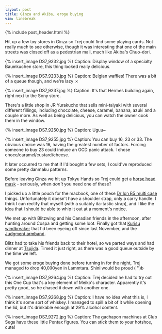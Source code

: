 ```yaml
---
layout: post
title: Ginza and Akiba, eroge buying
vim: linebreak
---
```


{% include post_header.html %}

Hit up a few toy stores in Ginza so Trej could find some playing cards. Not really much to see otherwise, though it was interesting that one of the main streets was closed off as a pedestrian mall, much like Akiba's Chuo-dori.

{% insert_image DS7_9232.jpg %}
Caption: Display window of a specialty Baumkuchen store, this thing looked really delicious.

{% insert_image DS7_9233.jpg %}
Caption: Belgian waffles! There was a bit of a queue though, and we're lazy :<

{% insert_image DS7_9237.jpg %}
Caption: It's that Hermes building again, right next to the Sony store.

There's a little shop in JR Yurakucho that sells mini-taiyaki with several different fillings, including chocolate, cheese, caramel, banana, azuki and a couple more. As well as being delicious, you can watch the owner cook them in the window.

{% insert_image DS7_9250.jpg %}
Caption: Uguu~

{% insert_image DS7_9255.jpg %}
Caption: You can buy 16, 23 or 33. The obvious choice was 16, having the greatest number of factors. Forcing someone to buy 23 could induce an OCD panic attack. I chose choco/caramel/custard/cheese.

It later occurred to me that if I'd bought a few sets, I could've reproduced some pretty danmaku patterns.

Before leaving Ginza we hit up Tokyu Hands so Trej could get a [horse head mask](http://knowyourmeme.com/memes/horse-head-mask) - seriously, when *don't* you need one of these?

I picked up a little pouch for the macbook, one of these [Dr Ion B5 multi case](http://www.rakuten.co.jp/bungukimuraya/1811600/1764930/) things. Unfortunately it doesn't have a shoulder strap, only a carry handle. I think I can rectify that myself (with a suitably ita-tastic strap), and I like the idea that I should be able to whip it out at a moment's notice.

We met up with Blitzwing and his Canadian friends in the afternoon, after hunting around Cospa and getting some loot. Finally got that [Kurisu windbreaker](http://www.cospa.com/detail/id/00000042299) that I'd been eyeing off since last November, and the [Judgment armband](http://nijigencospa.com/detail/id/00000030914).

Blitz had to take his friends back to their hotel, so we parted ways and had dinner at [Tsujida](http://www.ramenadventures.com/2010/02/tsujida-in-awajicho.html). Timed it just right, as there was a good queue outside by the time we left.

We got some eroge buying done before turning in for the night, Trej managed to drop 40,000yen in Lammtara. Shini would be proud ( '')b


{% insert_image DS7_9264.jpg %}
Caption: Trej decided he had to try out this One Cup that's a key element of Meiko's character. Apparently it's pretty good, so he chased it down with another one.

{% insert_image DS7_9268.jpg %}
Caption: I have no idea what this is, I think it's some sort of whiskey. I managed to spill a bit of it while opening the lid, but it's drinkable enough at 29% alcohol content.

{% insert_image DS7_9272.jpg %}
Caption: The gachapon machines at Club Sega have these little Pentax figures. You can stick them to your hotshoe, cute!

